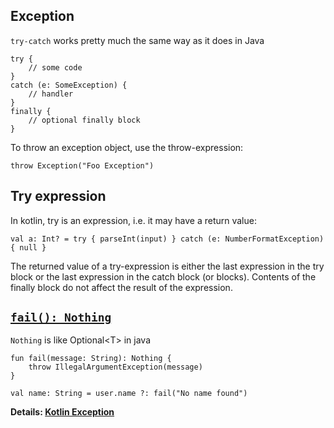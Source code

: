 ## Exception
`try-catch` works pretty much the same way as it does in Java
```
try {
    // some code
}
catch (e: SomeException) {
    // handler
}
finally {
    // optional finally block
}
```

To throw an exception object, use the throw-expression:
```
throw Exception("Foo Exception")
```

## Try expression
In kotlin, try is an expression, i.e. it may have a return value:
```
val a: Int? = try { parseInt(input) } catch (e: NumberFormatException) { null }
```
The returned value of a try-expression is either the last expression in the try block or the last expression in the catch block (or blocks). Contents of the finally block do not affect the result of the expression.

## [`fail(): Nothing`](https://medium.com/@aramaki/how-kotlin-can-help-us-with-error-handling-4c2265c9b50)
`Nothing` is like Optional\<T\> in java
```
fun fail(message: String): Nothing {
    throw IllegalArgumentException(message)
}
    
val name: String = user.name ?: fail("No name found")
```

**Details: [Kotlin Exception](https://kotlinlang.org/docs/reference/exceptions.html)**


